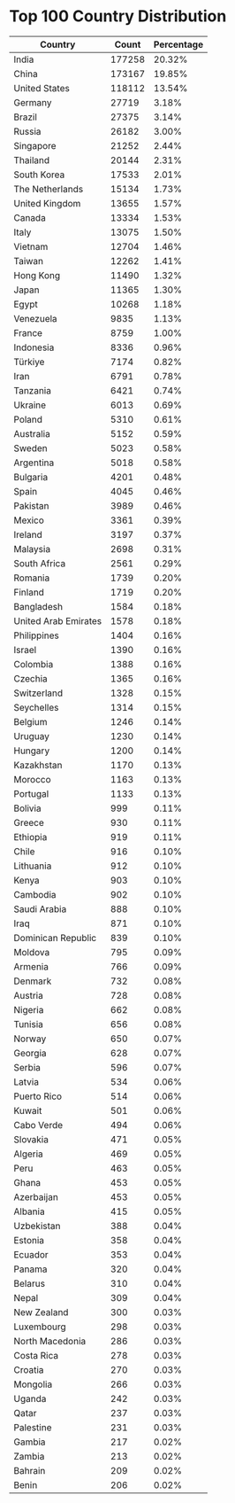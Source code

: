 # Top 100 Country Distribution
| Country | Count | Percentage |
|----|----|----|
| India | 177258 | 20.32% |
| China | 173167 | 19.85% |
| United States | 118112 | 13.54% |
| Germany | 27719 | 3.18% |
| Brazil | 27375 | 3.14% |
| Russia | 26182 | 3.00% |
| Singapore | 21252 | 2.44% |
| Thailand | 20144 | 2.31% |
| South Korea | 17533 | 2.01% |
| The Netherlands | 15134 | 1.73% |
| United Kingdom | 13655 | 1.57% |
| Canada | 13334 | 1.53% |
| Italy | 13075 | 1.50% |
| Vietnam | 12704 | 1.46% |
| Taiwan | 12262 | 1.41% |
| Hong Kong | 11490 | 1.32% |
| Japan | 11365 | 1.30% |
| Egypt | 10268 | 1.18% |
| Venezuela | 9835 | 1.13% |
| France | 8759 | 1.00% |
| Indonesia | 8336 | 0.96% |
| Türkiye | 7174 | 0.82% |
| Iran | 6791 | 0.78% |
| Tanzania | 6421 | 0.74% |
| Ukraine | 6013 | 0.69% |
| Poland | 5310 | 0.61% |
| Australia | 5152 | 0.59% |
| Sweden | 5023 | 0.58% |
| Argentina | 5018 | 0.58% |
| Bulgaria | 4201 | 0.48% |
| Spain | 4045 | 0.46% |
| Pakistan | 3989 | 0.46% |
| Mexico | 3361 | 0.39% |
| Ireland | 3197 | 0.37% |
| Malaysia | 2698 | 0.31% |
| South Africa | 2561 | 0.29% |
| Romania | 1739 | 0.20% |
| Finland | 1719 | 0.20% |
| Bangladesh | 1584 | 0.18% |
| United Arab Emirates | 1578 | 0.18% |
| Philippines | 1404 | 0.16% |
| Israel | 1390 | 0.16% |
| Colombia | 1388 | 0.16% |
| Czechia | 1365 | 0.16% |
| Switzerland | 1328 | 0.15% |
| Seychelles | 1314 | 0.15% |
| Belgium | 1246 | 0.14% |
| Uruguay | 1230 | 0.14% |
| Hungary | 1200 | 0.14% |
| Kazakhstan | 1170 | 0.13% |
| Morocco | 1163 | 0.13% |
| Portugal | 1133 | 0.13% |
| Bolivia | 999 | 0.11% |
| Greece | 930 | 0.11% |
| Ethiopia | 919 | 0.11% |
| Chile | 916 | 0.10% |
| Lithuania | 912 | 0.10% |
| Kenya | 903 | 0.10% |
| Cambodia | 902 | 0.10% |
| Saudi Arabia | 888 | 0.10% |
| Iraq | 871 | 0.10% |
| Dominican Republic | 839 | 0.10% |
| Moldova | 795 | 0.09% |
| Armenia | 766 | 0.09% |
| Denmark | 732 | 0.08% |
| Austria | 728 | 0.08% |
| Nigeria | 662 | 0.08% |
| Tunisia | 656 | 0.08% |
| Norway | 650 | 0.07% |
| Georgia | 628 | 0.07% |
| Serbia | 596 | 0.07% |
| Latvia | 534 | 0.06% |
| Puerto Rico | 514 | 0.06% |
| Kuwait | 501 | 0.06% |
| Cabo Verde | 494 | 0.06% |
| Slovakia | 471 | 0.05% |
| Algeria | 469 | 0.05% |
| Peru | 463 | 0.05% |
| Ghana | 453 | 0.05% |
| Azerbaijan | 453 | 0.05% |
| Albania | 415 | 0.05% |
| Uzbekistan | 388 | 0.04% |
| Estonia | 358 | 0.04% |
| Ecuador | 353 | 0.04% |
| Panama | 320 | 0.04% |
| Belarus | 310 | 0.04% |
| Nepal | 309 | 0.04% |
| New Zealand | 300 | 0.03% |
| Luxembourg | 298 | 0.03% |
| North Macedonia | 286 | 0.03% |
| Costa Rica | 278 | 0.03% |
| Croatia | 270 | 0.03% |
| Mongolia | 266 | 0.03% |
| Uganda | 242 | 0.03% |
| Qatar | 237 | 0.03% |
| Palestine | 231 | 0.03% |
| Gambia | 217 | 0.02% |
| Zambia | 213 | 0.02% |
| Bahrain | 209 | 0.02% |
| Benin | 206 | 0.02% |
